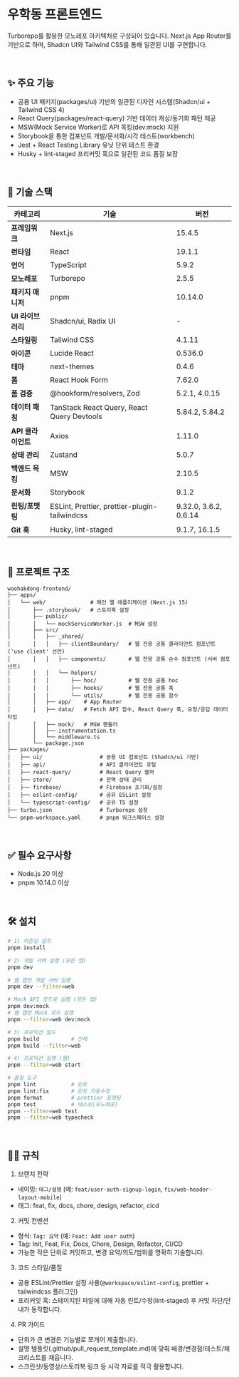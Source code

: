 # 우학동 프론트엔드

Turborepo를 활용한 모노레포 아키텍처로 구성되어 있습니다. Next.js App Router를 기반으로 하며, Shadcn UI와 Tailwind CSS를 통해 일관된 UI를 구현합니다.

<br>

## ✨ 주요 기능

- 공용 UI 패키지(packages/ui) 기반의 일관된 디자인 시스템(Shadcn/ui + Tailwind CSS 4)
- React Query(packages/react-query) 기반 데이터 캐싱/동기화 패턴 제공
- MSW(Mock Service Worker)로 API 목킹(dev:mock) 지원
- Storybook을 통한 컴포넌트 개발/문서화/시각 테스트(workbench)
- Jest + React Testing Library 유닛 단위 테스트 환경
- Husky + lint-staged 프리커밋 훅으로 일관된 코드 품질 보장

<br>

## 🚀 기술 스택

| 카테고리           | 기술                                          | 버전                  |
| ------------------ | --------------------------------------------- | --------------------- |
| **프레임워크**     | Next.js                                       | 15.4.5                |
| **런타임**         | React                                         | 19.1.1                |
| **언어**           | TypeScript                                    | 5.9.2                 |
| **모노레포**       | Turborepo                                     | 2.5.5                 |
| **패키지 매니저**  | pnpm                                          | 10.14.0               |
| **UI 라이브러리**  | Shadcn/ui, Radix UI                           | -                     |
| **스타일링**       | Tailwind CSS                                  | 4.1.11                |
| **아이콘**         | Lucide React                                  | 0.536.0               |
| **테마**           | next-themes                                   | 0.4.6                 |
| **폼**             | React Hook Form                               | 7.62.0                |
| **폼 검증**        | @hookform/resolvers, Zod                      | 5.2.1, 4.0.15         |
| **데이터 패칭**    | TanStack React Query, React Query Devtools    | 5.84.2, 5.84.2        |
| **API 클라이언트** | Axios                                         | 1.11.0                |
| **상태 관리**      | Zustand                                       | 5.0.7                 |
| **백엔드 목킹**    | MSW                                           | 2.10.5                |
| **문서화**         | Storybook                                     | 9.1.2                 |
| **린팅/포맷팅**    | ESLint, Prettier, prettier-plugin-tailwindcss | 9.32.0, 3.6.2, 0.6.14 |
| **Git 훅**         | Husky, lint-staged                            | 9.1.7, 16.1.5         |

<br>

## 📁 프로젝트 구조

```
woohakdong-frontend/
├── apps/
│   └── web/              # 메인 웹 애플리케이션 (Next.js 15)
│       ├── .storybook/   # 스토리북 설정
│       ├── public/
│       │   └── mockServiceWorker.js  # MSW 설정
│       ├── src/
│       │   ├── _shared/
│       │   │   ├── clientBoundary/   # 웹 전용 공통 클라이언트 컴포넌트 ('use client' 선언)
│       │   │   ├── components/       # 웹 전용 공통 순수 컴포넌트 (서버 컴포넌트)
│       │   │   └── helpers/
│       │   │       ├── hoc/          # 웹 전용 공통 hoc
│       │   │       ├── hooks/        # 웹 전용 공통 훅
│       │   │       └── utils/        # 웹 전용 공통 함수
│       │   ├── app/    # App Router
│       │   ├── data/   # Fetch API 함수, React Query 훅, 요청/응답 데이터 타입
│       │   ├── mock/   # MSW 핸들러
│       │   ├── instrumentation.ts
│       │   └── middleware.ts
│       └── package.json
├── packages/
│   ├── ui/                  # 공용 UI 컴포넌트 (Shadcn/ui 기반)
│   ├── api/                 # API 클라이언트 유틸
│   ├── react-query/         # React Query 헬퍼
│   ├── store/               # 전역 상태 관리
│   ├── firebase/            # Firebase 초기화/설정
│   ├── eslint-config/       # 공유 ESLint 설정
│   └── typescript-config/   # 공유 TS 설정
├── turbo.json               # Turborepo 설정
└── pnpm-workspace.yaml      # pnpm 워크스페이스 설정
```

<br>

## ✅ 필수 요구사항

- Node.js 20 이상
- pnpm 10.14.0 이상

<br>

## 🛠️ 설치

```bash
# 1) 의존성 설치
pnpm install

# 2) 개발 서버 실행 (모든 앱)
pnpm dev

# 웹 앱만 개발 서버 실행
pnpm dev --filter=web

# Mock API 모드로 실행 (모든 앱)
pnpm dev:mock
# 웹 앱만 Mock 모드 실행
pnpm --filter=web dev:mock

# 3) 프로덕션 빌드
pnpm build          # 전체
pnpm build --filter=web

# 4) 프로덕션 실행 (웹)
pnpm --filter=web start

# 품질 도구
pnpm lint           # 린트
pnpm lint:fix       # 린트 자동수정
pnpm format         # prettier 포맷팅
pnpm test           # 테스트(모노레포)
pnpm --filter=web test
pnpm --filter=web typecheck
```

<br>

## 🧑‍💻 규칙

1. 브랜치 전략

- 네이밍: `태그/설명` (예: `feat/user-auth-signup-login`, `fix/web-header-layout-mobile`)
- 태그: feat, fix, docs, chore, design, refactor, cicd

2. 커밋 컨벤션

- 형식: `Tag: 요약` (예: `Feat: Add user auth`)
- Tag: Init, Feat, Fix, Docs, Chore, Design, Refactor, CI/CD
- 가능한 작은 단위로 커밋하고, 변경 요약/의도/범위를 명확히 기술합니다.

3. 코드 스타일/품질

- 공용 ESLint/Prettier 설정 사용(`@workspace/eslint-config`, prettier + tailwindcss 플러그인)
- 프리커밋 훅: 스테이지된 파일에 대해 자동 린트/수정(lint-staged) 후 커밋 차단/안내가 동작합니다.

4. PR 가이드

- 단위가 큰 변경은 기능별로 쪼개어 제출합니다.
- 설명 템플릿(.github/pull_request_template.md)에 맞춰 배경/변경점/테스트/체크리스트를 채웁니다.
- 스크린샷/동영상/스토리북 링크 등 시각 자료를 적극 활용합니다.
